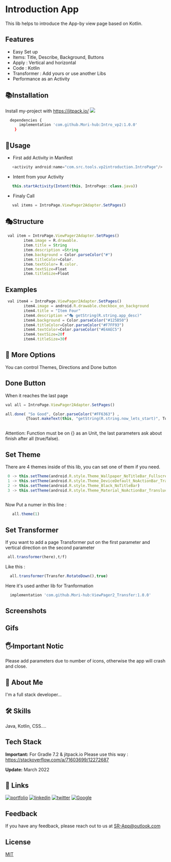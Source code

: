 
# Introduction App

This lib helps to introduce the App-by view page based on Kotlin.
## Features

- Easy Set up
- Items: Title, Describe, Background, Buttons
- Apply : Vertical and horizontal
- Code : Kotlin
- Transformer : Add yours or use another Libs
- Performance as an Activity


## 📚Installation

Install my-project with https://jitpack.io/  [![](https://jitpack.io/v/Mori-hub/Intro_vp2.svg)](https://jitpack.io/#Mori-hub/Intro_vp2)


```bash
  dependencies {
	  implementation 'com.github.Mori-hub:Intro_vp2:1.0.0'
	}
```
    
## 🧰Usage


* First add Activity in Manifest
```javascript
   <activity android:name="com.src.tools.vp2introduction.IntroPage"/>
```
* Intent from your Activity 
```javascript
   this.startActivity(Intent(this, IntroPage::class.java))
```
* Finaly Call 

```javascript
   val items = IntroPage.ViewPager2Adapter.SetPages()        
```


## 🎭Structure
```javascript
 val item = IntroPage.ViewPager2Adapter.SetPages()
        item.image = R.drawable.
        item.title = String
        item.description =String
        item.background = Color.parseColor("#")
        item.titleColor=Color.
        item.textColor= R.color.
        item.textSize=Float 
        item.titleSize=Float
```   
## Examples
```javascript
 val item4 = IntroPage.ViewPager2Adapter.SetPages()
        item4.image = android.R.drawable.checkbox_on_background
        item4.title = "Item Four"
        item4.description ="🎭 getString(R.string.app_desc)"
        item4.background = Color.parseColor("#125B50")
        item4.titleColor=Color.parseColor("#F7FF93")
        item4.textColor=Color.parseColor("#E4AEC5")
        item4.textSize=20f
        item4.titleSize=30f
```

## 🎨 More Options
You can control Themes, Directions and Done button

## Done Button
When it reaches the last page
```javascript
val all = IntroPage.ViewPager2Adapter.SetPages()

all.done( "So Good", Color.parseColor("#FF6363") , 
         {Toast.makeText(this, "getString(R.string.now_lets_start)", Toast.LENGTH_SHORT).show()} , true)
     
``` 
Attention: Function must be on {} as an Unit, the last parameters ask about finish after all (true/false).

## Set Theme
There are 4 themes inside of this lib, you can set one of them if you need.

```javascript
 0 -> this.setTheme(android.R.style.Theme_Wallpaper_NoTitleBar_Fullscreen)
 1 -> this.setTheme(android.R.style.Theme_DeviceDefault_NoActionBar_TranslucentDecor)
 2 -> this.setTheme(android.R.style.Theme_Black_NoTitleBar)
 3 -> this.setTheme(android.R.style.Theme_Material_NoActionBar_TranslucentDecor)
  
```
Now Put a numer in this line :
```javascript
   all.theme(1)
```
## Set Transformer
If you want to add a page Transformer put on the first parameter and vertical direction on the second parameter

```javascript
 all.transformer(here),t/f)
```
Like this :
```javascript
  all.transformer(Transfer.RotateDown(),true)
```
Here it's used anther lib for Tranformation
```javascript
  implementation 'com.github.Mori-hub:ViewPager2_Transfer:1.0.0'
```

## Screenshots


## Gifs



## 🖐Important Notic
Please add parameters due to number of icons, otherwise the app will crash and close.

## 🚀 About Me
I'm a full stack developer...


## 🛠 Skills
Java, Kotlin, CSS....


## Tech Stack

**Important:** For Gradle 7.2 & jitpack.io Please use this way : https://stackoverflow.com/a/71603699/12272687

**Update:** March 2022


## 🔗 Links
[![portfolio](https://img.shields.io/badge/my_portfolio-000?style=for-the-badge&logo=ko-fi&logoColor=white)](https://github.com/Mori-hub)
[![linkedin](https://img.shields.io/badge/linkedin-0A66C2?style=for-the-badge&logo=linkedin&logoColor=white)](https://www.linkedin.com/)
[![twitter](https://img.shields.io/badge/twitter-1DA1F2?style=for-the-badge&logo=twitter&logoColor=white)](https://twitter.com/)
[![Google](https://img.shields.io/badge/My%20Apps-Google%20Play%20Store-green?style=for-the-badge&logo=googleplay)](https://play.google.com/store/search?q=pub:Smart%20rabit&c=apps)

## Feedback

If you have any feedback, please reach out to us at SR-App@outlook.com


## License

[MIT](https://choosealicense.com/licenses/mit/)

